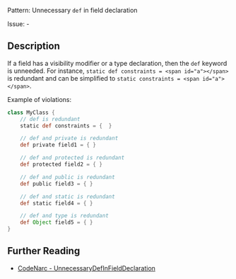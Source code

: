 Pattern: Unnecessary `def` in field declaration

Issue: -

## Description

If a field has a visibility modifier or a type declaration, then the `def` keyword is unneeded. For instance, `static def constraints = <span id="a"></span>` is redundant and can be simplified to `static constraints = <span id="a"></span>`.

Example of violations:

``` groovy
class MyClass {
    // def is redundant
    static def constraints = {  }

    // def and private is redundant
    def private field1 = { }

    // def and protected is redundant
    def protected field2 = { }

    // def and public is redundant
    def public field3 = { }

    // def and static is redundant
    def static field4 = { }

    // def and type is redundant
    def Object field5 = { }
}
```

## Further Reading

* [CodeNarc - UnnecessaryDefInFieldDeclaration](http://codenarc.sourceforge.net/codenarc-rules-unnecessary.html#UnnecessaryDefInFieldDeclaration)